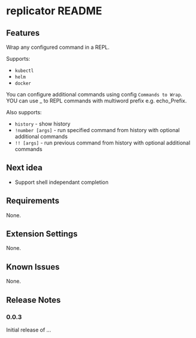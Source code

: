# replicator README

## Features

Wrap any configured command in a REPL.

Supports:

- `kubectl`
- `helm`
- `docker`

You can configure additional commands using config `Commands to Wrap`. YOU can use _ to REPL commands with multiword prefix e.g. echo_Prefix.

Also supports:

- `history` - show history
- `!number [args]` - run specified command from history with optional additional commands
- `!! [args]` - run previous command from history with optional additional commands

## Next idea

- Support shell independant completion

## Requirements

None.

## Extension Settings

None.

## Known Issues

None.

## Release Notes

### 0.0.3

Initial release of ...
